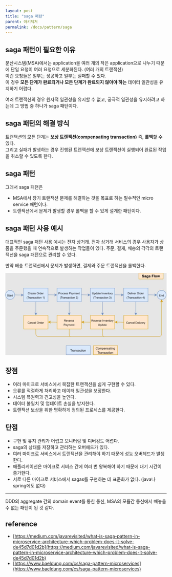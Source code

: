 ```yaml
---
layout: post
title: "saga 패턴"
parent: 아키텍처
permalink: /docs/pattern/saga
---
```


## saga 패턴이 필요한 이유

분산시스템(MSA)에서는 application을 여러 개의 작은 application으로 나누기 때문에 단일 요청이 여러 요청으로 세분화된다. (여러 개의 트랜잭션)  
이런 요청들은 일부는 성공하고 일부는 실패할 수 있다.  
이 경우 **모든 단계가 완료되거나 모든 단계가 완료되지 않아야 하는** 데이터 일관성을 유지하기 어렵다.

여러 트랜잭션의 경우 원자적 일관성을 유지할 수 없고, 궁극적 일관성을 유지하려고 하는데 그 방법 중 하나가 saga 패턴이다.

## saga 패턴의 해결 방식

트랜잭션의 모든 단계는 **보상 트랜잭션(compensating transaction)** 즉, **롤백**할 수 있다.  
그리고 실패가 발생하는 경우 진행된 트랜잭션에 보상 트랜잭션이 실행되어 완료된 작업을 취소할 수 있도록 한다.

## saga 패턴

그래서 saga 패턴은
- MSA에서 장기 트랜잭션 문제를 해결하는 것을 목표로 하는 필수적인 micro service 패턴이다.
- 트랜잭션에서 문제가 발생할 경우 롤백을 할 수 있게 설계한 패턴이다.

## saga 패턴 사용 예시

대표적인 saga 패턴 사용 예시는 전자 상거래.
전자 상거래 서비스의 경우 사용자가 상품을 주문했을 때 연속적으로 발생하는 작업들이 있다.
주문, 결재, 배송의 각각의 트랜잭션을 saga 패턴으로 관리할 수 있다.

만약 배송 트랜잭션에서 문제가 발생하면, 결제와 주문 트랜잭션을 롤백한다.

![saga pattern](saga.JPG)


## 장점

- 여러 마이크로 서비스에서 복잡한 트랜잭션을 쉽게 구현할 수 있다.
- 오류를 적절하게 처리하고 데이터 일관성을 보장한다.
- 시스템 복원력과 견고성을 높인다.
- 데이터 불일치 및 업데이트 손실을 방지한다.
- 트랜잭션 보상을 위한 명확하게 정의된 프로세스를 제공한다.


## 단점

- 구현 및 유지 관리가 어렵고 모니터링 및 디버깅도 어렵다.
- saga의 상태를 저장하고 관리하는 오버헤드가 있다.
- 여러 마이크로 서비스에서 트랜잭션을 관리해야 하기 때문에 성능 오버헤드가 발생한다.
- 애플리케이션은 마이크로 서비스 간에 여러 번 왕복해야 하기 때문에 대기 시간이 증가한다.
- 서로 다른 마이크로 서비스에서 sagas를 구현하는 데 표준화가 없다. (java나 spring에도 없다)

---

DDD의 aggregate 간의 domain event를 통한 통신, MSA의 모듈간 통신에서 빼놓을 수 없는 패턴이 된 것 같다.


## reference

- [https://medium.com/javarevisited/what-is-saga-pattern-in-microservice-architecture-which-problem-does-it-solve-de45d7d01d2b](https://medium.com/javarevisited/what-is-saga-pattern-in-microservice-architecture-which-problem-does-it-solve-de45d7d01d2b)
- [https://www.baeldung.com/cs/saga-pattern-microservices](https://www.baeldung.com/cs/saga-pattern-microservices)